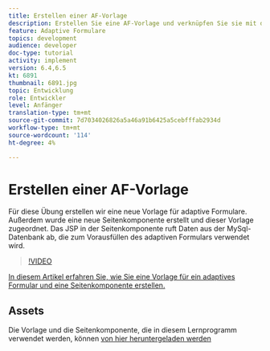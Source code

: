 ```yaml
---
title: Erstellen einer AF-Vorlage
description: Erstellen Sie eine AF-Vorlage und verknüpfen Sie sie mit der Komponente für das Seitenrendern
feature: Adaptive Formulare
topics: development
audience: developer
doc-type: tutorial
activity: implement
version: 6.4,6.5
kt: 6891
thumbnail: 6891.jpg
topic: Entwicklung
role: Entwickler
level: Anfänger
translation-type: tm+mt
source-git-commit: 7d7034026826a5a46a91b6425a5cebfffab2934d
workflow-type: tm+mt
source-wordcount: '114'
ht-degree: 4%

---
```



# Erstellen einer AF-Vorlage

Für diese Übung erstellen wir eine neue Vorlage für adaptive Formulare. Außerdem wurde eine neue Seitenkomponente erstellt und dieser Vorlage zugeordnet. Das JSP in der Seitenkomponente ruft Daten aus der MySql-Datenbank ab, die zum Vorausfüllen des adaptiven Formulars verwendet wird.


>[!VIDEO](https://video.tv.adobe.com/v/27828?quality=9&learn=on)

[In diesem Artikel erfahren Sie, wie Sie eine Vorlage für ein adaptives Formular und eine Seitenkomponente erstellen.](https://experienceleague.adobe.com/docs/experience-manager-learn/forms/storing-and-retrieving-form-data/part5.html?lang=en#storing-and-retrieving-form-data)


## Assets

Die Vorlage und die Seitenkomponente, die in diesem Lernprogramm verwendet werden, können [von hier heruntergeladen werden](assets/sign-multiple-forms-template.zip)





